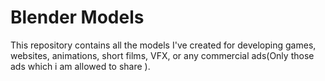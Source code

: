 # Blender Models 
This repository contains all the models I've created for developing games, websites, animations, short films, VFX, or any commercial ads(Only those ads which i am allowed to share ).
